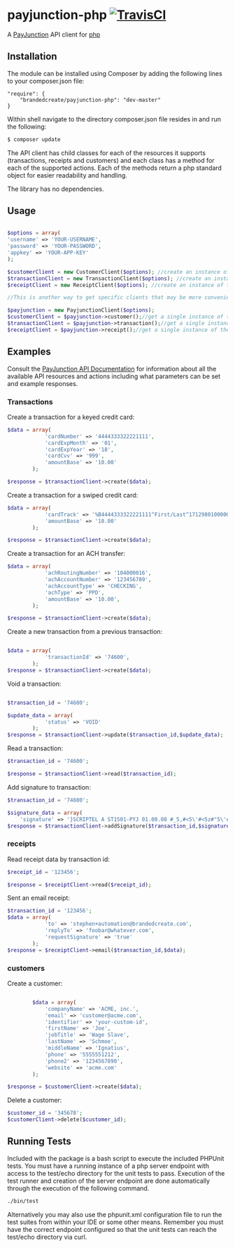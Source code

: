 # payjunction-php [![TravisCI][travis-img-url]][travis-ci-url]
[travis-img-url]: https://travis-ci.org/andrewjwolf/payjunction-php.svg?branch=master
[travis-ci-url]: http://travis-ci.org/andrewjwolf/payjunction-php

A [PayJunction](https://www.payjunction.com/) API client for [php](http://http://php.net/)


Installation
------------

The module can be installed using Composer by adding the following lines to your composer.json file:

    "require": {
        "brandedcreate/payjunction-php": "dev-master"
    }

Within shell navigate to the directory composer.json file resides in and run the following:

```bash
$ composer update
```


The API client has child classes for each of the resources it supports (transactions, receipts and customers) and each class has a method for each of the supported actions.
Each of the methods return a php standard object for easier readability and handling.

The library has no dependencies.


Usage
------------

```php

$options = array(
'username' => 'YOUR-USERNAME',
'password' => 'YOUR-PASSWORD',
'appkey' => 'YOUR-APP-KEY'
);

$customerClient = new CustomerClient($options); //create an instance of the Customer Client
$transactionClient = new TransactionClient($options); //create an instance of the Transaction Client
$receiptClient = new ReceiptClient($options); //create an instance of the ReceiptClient

//This is another way to get specific clients that may be more convenient

$payjunction = new PayjunctionClient($options);
$customerClient = $payjunction->customer();//get a single instance of the Customer Client in relation to the Payjunction Client
$transactionClient = $payjunction->transaction();//get a single instance of the Transaction Client in relation to the Payjunction Client
$receiptClient = $payjunction->receipt();//get a single instance of the Receipt Client in relation to the Payjunction Client
```

Examples
------------
Consult the [PayJunction API
Documentation](https://developer.payjunction.com/documentation/) for
information about all the available API resources and actions including what
parameters can be set and example responses.


### Transactions
Create a transaction for a keyed credit card:
```php
$data = array(
            'cardNumber' => '4444333322221111',
            'cardExpMonth' => '01',
            'cardExpYear' => '18',
            'cardCvv' => '999',
            'amountBase' => '10.00'
        );

$response = $transactionClient->create($data);

```

Create a transaction for a swiped credit card:
```php
$data = array(
            'cardTrack' => '%B4444333322221111^First/Last^1712980100000?;4444333322221111=1712980100000?',
            'amountBase' => '10.00'
        );

$response = $transactionClient->create($data);
```

Create a transaction for an ACH transfer:
```php
$data = array(
            'achRoutingNumber' => '104000016',
            'achAccountNumber' => '123456789',
            'achAccountType' => 'CHECKING',
            'achType' => 'PPD',
            'amountBase' => '10.00',
        );

$response = $transactionClient->create($data);
```

Create a new transaction from a previous transaction:
```php

$data = array(
            'transactionId' => '74600',
        );
$response = $transactionClient->create($data);
```

Void a transaction:
```php

$transaction_id = '74600';

$update_data = array(
            'status' => 'VOID'
        );
$response = $transactionClient->update($transaction_id,$update_data);

```

Read a transaction:
```php
$transaction_id = '74600';

$response = $transactionClient->read($transaction_id);
```

Add signature to transaction:
```php
$transaction_id = '74600';

$signature_data = array(
    'signature' => '}SCRIPTEL A ST1501-PYJ 01.00.08 #_5,#<5\'#<5z#"5\'#"5=#"6t#"7m#<7/#>8,#:9\'#+a\'#|b\'$Mcz$Mdv$Meo$Me\'$Mfm$Mfq$Mfr$Mfq$Me[$New$Od-$Pc[$Qco$Sbr$Uat$W9t$Z8v$>7z$+6=%M6w%Q6q%T6n%V6o%Y6s%"6\'%_7o%?7,%+8s%{8[%|9z^Maq^Na-^Nbp^Obv^Obx^Oby^Obv^Pbq^Qa/^Rau^Sam^U9-^V9x^Y9v^"9u^>9v^+9x&M9,&Q9=&Uao&Zat&>ay&{a-*Pa/*Ta/*Xa-*<az*?as*|9[(O9w(R8=(U8r(X7,(Z7q("6/(<6z(<6w("6u("6t(Z6t(Y6t(X6v(W6\'(U7m(R7\'(P8u(M9q*|9[*{ay*|a\(Mbt(Pby(Sbz(Wbx("bs(?a[({axAO9\AS9xAV9nAY8-A"8xA_8wA>8yA?8/A?9rA?9/A?awA>boA<b/AZcyAWdsARemAMe/(?fx(Zgo(Tgx(Pg-*|g-*?gz*_gr*"f;*Yfr*Ye\'*Zd\*<dv*?c[*|cz(Pct(Vcr(<cs({cuAQcxAXcyA>czBMcxBTcvBYcrB>cmB|b.CQbvCUbmCXa\'C<aoC?9\'C+9nC|8yDM7\DM7wDM6[DM6xDM6qC|5[C{5/C+5.C:5=C>6qC_6,C<7qC<7.C_8rC_8.C>9sC?9;C+awC{bmDMbzDPcmDScvDVc-DYc[D<doD>dsD:dxD{d-D{d[D|etD{e.D:frD>f-D"gqDWgyDSg;DMhmC>hnCYg\CUg-CQgtCNf;CMfqCMevCNd-CQdoCTc\'CXctC<cpC+cmDPb[DVb[D<b\D|coERcrEXcuE>cyFMc-FSc[FXdqF_dtF+dvGOdvGRdrGVdoGYc;G<cxG?cpG+b.G{btG|a/G|asG|9.G{9rG:8;G>8xGZ8sGW8qGS8qGO8sF:8yF"8[FV9xFRaoFOa/FNbxFMcpFMc.FNdtFQd/FTerFXe\'F<e\F+fqGOfuGTfvGYftG>fpG|e[HPe\'HSeuHWenHZd.H_dwH:dqH|c\IOc;IRc.IVc-IYc.I_c;I:c[I|doJOdrJRdvJUdzJXd/J"enJ_euJ:e\'J|e[KOfrKRfwKUfzKWf,KXf-KWf-KVf,KSf\'KOfzJ:fyJYfxJRfxI+fyIYfzIQfzH+fzHZfxHVfvHSfsHQfqHPfoHPfmHPe[HQe/HRe\'HTewHVerHZenH>d=IMd-ISdzIYdxI?dxJNdxJSdzJWd-J"d=J>eoJ:etJ{ezJ|e/KNe\KOfqKPftKQfvKRfxKSfyKTfxKVfvKWftKWfrKXfq ]');
$response = $transactionClient->addSignature($transaction_id,$signature_data);
```

### receipts
Read receipt data by transaction id:
```php
$receipt_id = '123456';

$response = $receiptClient->read($receipt_id);
```

Sent an email receipt:
```php
$transaction_id = '123456';
$data = array(
            'to' => 'stephen+automation@brandedcreate.com',
            'replyTo' => 'foobar@whatever.com',
            'requestSignature' => 'true'
        );
$response = $receiptClient->email($transaction_id,$data);
```

### customers
Create a customer:
```php

        $data = array(
            'companyName' => 'ACME, inc.',
            'email' => 'customer@acme.com',
            'identifier' => 'your-custom-id',
            'firstName' => 'Joe',
            'jobTitle' => 'Wage Slave',
            'lastName' => 'Schmoe',
            'middleName' => 'Ignatius',
            'phone' => '5555551212',
            'phone2' => '1234567890',
            'website' => 'acme.com'
        );

$response = $customerClient->create($data);
```

Delete a customer:
```php
$customer_id = '345678';
$customerClient->delete($customer_id);
```

## Running Tests
Included with the package is a bash script to execute the included PHPUnit tests.
You must have a running instance of a php server endpoint with access to the test/echo directory for the unit tests to pass.
Execution of the test runner and creation of the server endpoint are done automatically through the execution of the following command.

```bash
./bin/test
```

Alternatively you may also use the phpunit.xml configuration file to run the test suites from within your IDE or some other means. Remember you must have the correct endpoint configured so that the unit tests can reach the test/echo directory via curl.